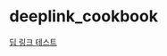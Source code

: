# deeplink_cookbook

[딥 링크 테스트](https://docs.google.com/document/d/1jfNz217-QFsU7jI5GsnxIXAZhXjr8FnpdLYPD5ynvYc/edit?usp=sharing)
